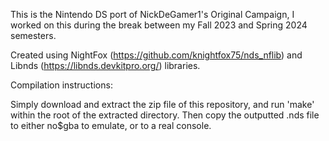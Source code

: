 This is the Nintendo DS port of NickDeGamer1's Original Campaign, I worked on this during the break between my Fall 2023 and Spring 2024 semesters.

Created using NightFox (https://github.com/knightfox75/nds_nflib) and Libnds (https://libnds.devkitpro.org/) libraries.

Compilation instructions:

Simply download and extract the zip file of this repository, and run 'make' within the root of the extracted directory. Then copy the outputted .nds file to either no$gba to emulate, or to a real console.
